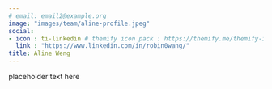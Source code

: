 ```yaml
---
# email: email2@example.org
image: "images/team/aline-profile.jpeg"
social:
- icon : ti-linkedin # themify icon pack : https://themify.me/themify-icons
  link : "https://www.linkedin.com/in/robin0wang/"
title: Aline Weng
---
```


placeholder text here